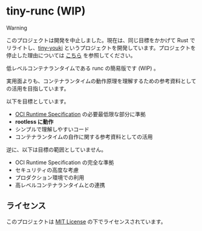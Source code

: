 # tiny-runc (WIP)

> [!WARNING]
このプロジェクトは開発を中止しました。現在は、同じ目標をかかげて Rust でリライトし、[tiny-youki](https://github.com/n4mlz/tiny-youki) というプロジェクトを開発しています。プロジェクトを停止した理由については [こちら](https://gist.github.com/n4mlz/19533b78a2d83603b42fb30b65936ee0) を参照してください。

低レベルコンテナランタイムである runc の簡易版です (WIP) 。

実用面よりも、コンテナランタイムの動作原理を理解するための参考資料としての活用を目指しています。

以下を目標としています。
- [OCI Runtime Specification](https://github.com/opencontainers/runtime-spec) の必要最低限な部分に準拠
- **rootless に動作**
- シンプルで理解しやすいコード
- コンテナランタイムの自作に関する参考資料としての活用

逆に、以下は目標の範囲としていません。
- OCI Runtime Specification の完全な準拠
- セキュリティの高度な考慮
- プロダクション環境での利用
- 高レベルコンテナランタイムとの連携

## ライセンス

このプロジェクトは [MIT License](LICENSE) の下でライセンスされています。
